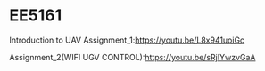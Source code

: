 # EE5161
Introduction to UAV
Assignment_1:https://youtu.be/L8x941uoiGc




Assignment_2(WIFI UGV CONTROL):https://youtu.be/sRjIYwzvGaA
